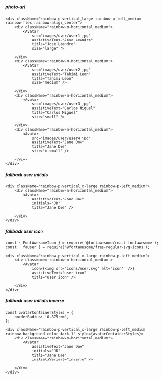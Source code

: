 ##### photo-url

    <div className="rainbow-p-vertical_large rainbow-p-left_medium rainbow-flex rainbow-align_center">
        <div className="rainbow-m-horizontal_medium">
            <Avatar
                src="images/user/user1.jpg"
                assistiveText="Jose Leandro"
                title="Jose Leandro"
                size="large" />

        </div>
        <div className="rainbow-m-horizontal_medium">
            <Avatar
                src="images/user/user2.jpg"
                assistiveText="Tahimi Leon"
                title="Tahimi Leon"
                size="medium" />

        </div>
        <div className="rainbow-m-horizontal_medium">
            <Avatar
                src="images/user/user3.jpg"
                assistiveText="Carlos Miguel"
                title="Carlos Miguel"
                size="small" />

        </div>
        <div className="rainbow-m-horizontal_medium">
            <Avatar
                src="images/user/user4.jpg"
                assistiveText="Jane Doe"
                title="Jane Doe"
                size="x-small" />

        </div>
    </div>


##### fallback user initials

    <div className="rainbow-p-vertical_x-large rainbow-p-left_medium">
        <div className="rainbow-m-horizontal_medium">
            <Avatar
                assistiveText="Jane Doe"
                initials="JD"
                title="Jane Doe" />

        </div>
    </div>


##### fallback user icon

    const { FontAwesomeIcon } = require('@fortawesome/react-fontawesome');
    const { faUser } = require('@fortawesome/free-regular-svg-icons');

    <div className="rainbow-p-vertical_x-large rainbow-p-left_medium">
        <div className="rainbow-m-horizontal_medium">
            <Avatar
                icon={<img src="icons/user.svg" alt="icon"  />}
                assistiveText="user icon"
                title="user icon" />

        </div>
    </div>


##### fallback user initials inverse

    const avatarContainerStyles = {
        borderRadius: '0.875rem',
    };

    <div className="rainbow-p-vertical_x-large rainbow-p-left_medium rainbow-background-color_dark-1" style={avatarContainerStyles}>
        <div className="rainbow-m-horizontal_medium">
            <Avatar
                assistiveText="Jane Doe"
                initials="JD"
                title="Jane Doe"
                initialsVariant="inverse" />

        </div>
    </div>
    